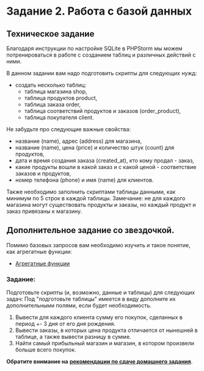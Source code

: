 # Задание 2. Работа с базой данных 

## Техническое задание
Благодаря инструкции по настройке SQLite в PHPStorm мы можем потренироваться в работе с созданием таблиц и различных действий
с ними.

В данном задании вам надо подготовить скрипты для следующих нужд:

* создать несколько таблиц:
    * таблица магазина shop,
    * таблица продуктов product,
    * таблица заказа order,
    * таблица соответствий продуктов и заказов (order_product),
    * таблица покупателя client.

Не забудьте про следующие важные свойства:
* название (name), адрес (address) для магазина,
* название (name),  цена (price) и количество штук (count) для продуктов,
* дата и время создания заказа (created_at), кто кому продал - заказ,
* какие продукты вошли в какой заказ и с какой ценой - соответствие заказов и продуктов,
* номер телефона (phone) и имя (name) для клиентов.

Также необходимо заполнить скриптами таблицы данными, как минимум по 5 строк в каждой таблицы.
Замечание: не для каждого магазина могут существовать продукты и заказы, но каждый продукт и заказ привязаны к магазину.

## Дополнительное задание со звездочкой.
Помимо базовых запросов вам необходимо изучить и такое понятие, как агрегатные функции:

* [Агрегатные функции](https://codetown.ru/sql/agregatnye-funkcii/)

### Задание:

Подготовьте скрипты (и, возможно, данные и таблицы) для следующих задач:
Под "подготовьте таблицы" имеется в виду дополните их дополнительными полями, если будет необходимость.

1) Вывести для каждого клиента сумму его покупок, сделанных в период +- 3 дня от его дня рождения.
2) Вывести заказы, в которых цена продукта отличается от нынешней в таблице, а также вывести разницу в сумме.
3) Найти самый прибыльный магазин и магазин, в котором произвели больше всего покупок.


**Обратите внимание на** [**рекомендации по сдаче домашнего задания**](../homework.md). 
